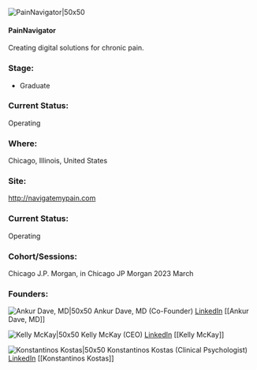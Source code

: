 

![PainNavigator|50x50](https://media.licdn.com/dms/image/C560BAQFAIXnNiaD5WQ/company-logo_200_200/0/1619793798946?e=1692835200&v=beta&t=9OgZ4GoJhnwmilkliZvU_lxLSzEkAntu3OcWLBNiCdo)

#### PainNavigator
Creating digital solutions for chronic pain.

### Stage: 
 - Graduate 

### Current Status: 
Operating

### Where:
Chicago, Illinois, United States

### Site:
http://navigatemypain.com





### Current Status: 
Operating

### Cohort/Sessions: 
Chicago J.P. Morgan, in Chicago JP Morgan 2023 March

### Founders: 

![Ankur Dave, MD|50x50]() Ankur Dave, MD (Co-Founder) [LinkedIn](https://linkedin.com/in/dr-ankur-dave-m-d-31548213) [[Ankur Dave, MD]]

![Kelly McKay|50x50]() Kelly McKay (CEO) [LinkedIn](https://linkedin.com/in/kelly-mckay-lumbreras-2760a927) [[Kelly McKay]]

![Konstantinos Kostas|50x50]() Konstantinos Kostas (Clinical Psychologist) [LinkedIn](https://linkedin.com/in/konstantinos-kostas-ph-d-3b69435) [[Konstantinos Kostas]]


